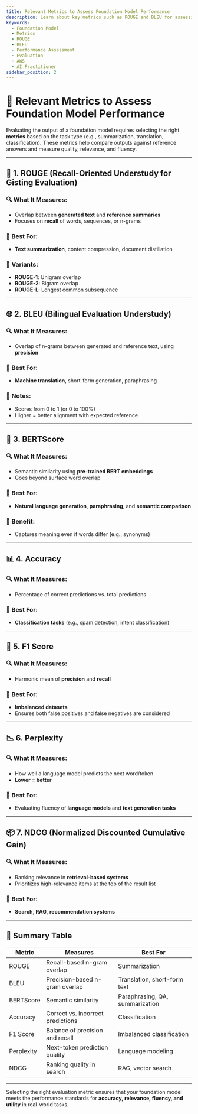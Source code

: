 ```yaml
---
title: Relevant Metrics to Assess Foundation Model Performance
description: Learn about key metrics such as ROUGE and BLEU for assessing foundation model performance in various tasks, for the AWS AI Practitioner exam.
keywords:
  - Foundation Model
  - Metrics
  - ROUGE
  - BLEU
  - Performance Assessment
  - Evaluation
  - AWS
  - AI Practitioner
sidebar_position: 2
---
```


# 📏 Relevant Metrics to Assess Foundation Model Performance

Evaluating the output of a foundation model requires selecting the right **metrics** based on the task type (e.g., summarization, translation, classification). These metrics help compare outputs against reference answers and measure quality, relevance, and fluency.

---

## 🧾 1. ROUGE (Recall-Oriented Understudy for Gisting Evaluation)

### 🔍 What It Measures:
- Overlap between **generated text** and **reference summaries**
- Focuses on **recall** of words, sequences, or n-grams

### 🧪 Best For:
- **Text summarization**, content compression, document distillation

### 🧠 Variants:
- **ROUGE-1**: Unigram overlap
- **ROUGE-2**: Bigram overlap
- **ROUGE-L**: Longest common subsequence

---

## 🌐 2. BLEU (Bilingual Evaluation Understudy)

### 🔍 What It Measures:
- Overlap of n-grams between generated and reference text, using **precision**

### 🧪 Best For:
- **Machine translation**, short-form generation, paraphrasing

### 🧠 Notes:
- Scores from 0 to 1 (or 0 to 100%)
- Higher = better alignment with expected reference

---

## 🧠 3. BERTScore

### 🔍 What It Measures:
- Semantic similarity using **pre-trained BERT embeddings**
- Goes beyond surface word overlap

### 🧪 Best For:
- **Natural language generation**, **paraphrasing**, and **semantic comparison**

### 🧠 Benefit:
- Captures meaning even if words differ (e.g., synonyms)

---

## 📊 4. Accuracy

### 🔍 What It Measures:
- Percentage of correct predictions vs. total predictions

### 🧪 Best For:
- **Classification tasks** (e.g., spam detection, intent classification)

---

## 🎯 5. F1 Score

### 🔍 What It Measures:
- Harmonic mean of **precision** and **recall**

### 🧪 Best For:
- **Imbalanced datasets**
- Ensures both false positives and false negatives are considered

---

## 📉 6. Perplexity

### 🔍 What It Measures:
- How well a language model predicts the next word/token
- **Lower = better**

### 🧪 Best For:
- Evaluating fluency of **language models** and **text generation tasks**

---

## 📦 7. NDCG (Normalized Discounted Cumulative Gain)

### 🔍 What It Measures:
- Ranking relevance in **retrieval-based systems**
- Prioritizes high-relevance items at the top of the result list

### 🧪 Best For:
- **Search**, **RAG**, **recommendation systems**

---

## 🧩 Summary Table

| Metric     | Measures                          | Best For                        |
| ---------- | --------------------------------- | ------------------------------- |
| ROUGE      | Recall-based n-gram overlap       | Summarization                   |
| BLEU       | Precision-based n-gram overlap    | Translation, short-form text    |
| BERTScore  | Semantic similarity               | Paraphrasing, QA, summarization |
| Accuracy   | Correct vs. incorrect predictions | Classification                  |
| F1 Score   | Balance of precision and recall   | Imbalanced classification       |
| Perplexity | Next-token prediction quality     | Language modeling               |
| NDCG       | Ranking quality in search         | RAG, vector search              |

---

Selecting the right evaluation metric ensures that your foundation model meets the performance standards for **accuracy, relevance, fluency, and utility** in real-world tasks.
